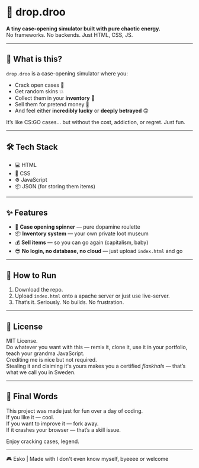 # 🎁 drop.droo

**A tiny case-opening simulator built with pure chaotic energy.**  
No frameworks. No backends. Just HTML, CSS, JS.

---

## 🧠 What is this?

`drop.droo` is a case-opening simulator where you:

- Crack open cases 🎰
- Get random skins 💥
- Collect them in your **inventory** 🧳
- Sell them for pretend money 💸
- And feel either **incredibly lucky** or **deeply betrayed** 🙃

It’s like CS:GO cases... but without the cost, addiction, or regret. Just fun.

---

## 🛠️ Tech Stack

- 💻 HTML
- 🎨 CSS
- ⚙️ JavaScript
- 📦 JSON (for storing them items)

---

## ✨ Features

- 🎡 **Case opening spinner** — pure dopamine roulette
- 📦 **Inventory system** — your own private loot museum
- 💰 **Sell items** — so you can go again (capitalism, baby)
- 😎 **No login, no database, no cloud** — just upload `index.html` and go

---

## 🧪 How to Run

1. Download the repo.
2. Upload `index.html` onto a apache server or just use live-server.
3. That’s it. Seriously. No builds. No frustration.

---

## 📜 License

MIT License.  
Do whatever you want with this — remix it, clone it, use it in your portfolio, teach your grandma JavaScript.  
Crediting me is nice but not required.  
Stealing it and claiming it's yours makes you a certified *flaskhals* — that’s what we call you in Sweden.

---

## 💬 Final Words

This project was made just for fun over a day of coding.  
If you like it — cool.  
If you want to improve it — fork away.  
If it crashes your browser — that’s a skill issue.

Enjoy cracking cases, legend.

---

🎮 Esko | Made with I don't even know myself, byeeee or welcome
